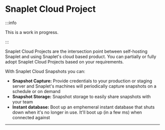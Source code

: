# Snaplet Cloud Project

:::info

This is a work in progress.

:::

Snaplet Cloud Projects are the intersection point between self-hosting Snaplet and using Snaplet's cloud based product.
You can partially or fully adopt Snaplet Cloud Projects based on your requirements.

With Snaplet Cloud Snapshots you can:
- **Snapshot Capture:** Provide credentials to your production or staging server and Snaplet's machines will periodically capture snapshots on a schedule or on demand
- **Snapshot Storage:** Snapshot storage to easily share snapshots with your team
- **Instant database:** Boot up an emphemeral instant database that shuts down when it's no longer in use. It'll boot up (in a few ms) when connected against


---
